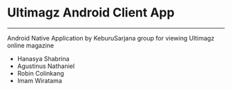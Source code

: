 # Ultimagz Android Client App
---
Android Native Application by KeburuSarjana group
for viewing Ultimagz online magazine
- Hanasya Shabrina
- Agustinus Nathaniel
- Robin Colinkang
- Imam Wiratama
